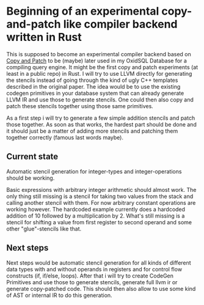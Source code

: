 # Beginning of an experimental copy-and-patch like compiler backend written in Rust

This is supposed to become an experimental compiler backend based on [Copy and Patch](https://fredrikbk.com/publications/copy-and-patch.pdf) to be (maybe) later used in my OxidSQL Database for a compiling query engine. It might be the first copy and patch experiments (at least in a public repo) in Rust. I will try to use LLVM directly for generating the stencils instead of going through the kind of ugly C++ templates described in the original paper. The idea would be to use the existing codegen primitives in your database system that can already generate LLVM IR and use those to generate stencils. One could then also copy and patch these stencils together using those same primitives.

As a first step i will try to generate a few simple addition stencils and patch those together. As soon as that works, the hardest part should be done and it should just be a matter of adding more stencils and patching them together correctly (famous last words maybe).

## Current state

Automatic stencil generation for integer-types and integer-operations should be working. 

Basic expressions with arbitrary integer arithmetic should almost work. The only thing still missing is a stencil
for taking two values from the stack and calling another stencil with them. For now arbitrary constant operations
are working however. The hardcoded example currently does a hardcoded addition of 10 followed by a multiplication by 2. What's still missing is a stencil for shifting a value from first register to second operand and some other "glue"-stencils like that.

## Next steps

Next steps would be automatic stencil generation for all kinds of different data types with and without operands in registers and for control flow constructs (if, if/else, loops). After that i will try to create CodeGen Primitives and use those to generate stencils, generate full llvm ir or generate copy-patched code. This should then also allow to use some kind of AST or internal IR to do this generation.